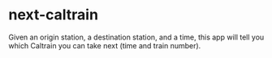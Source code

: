 # next-caltrain

Given an origin station, a destination station, and a time, this app will tell you which Caltrain you can take next (time and train number).